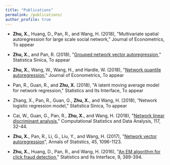 ```yaml
---
title: "Publications"
permalink: /publications/
author_profile: true
---
```


- **Zhu, X.**, Huang, D., Pan, R., and Wang, H. (2018), "Multivariate spatial autoregression for large scale social network," Journal of Econometrics, To appear

- **Zhu, X.**, and Pan, R. (2018), "[Grouped network vector autoregression](http://101.96.10.63/www3.stat.sinica.edu.tw/preprint/SS-2017-0533_Preprint%202.pdf)," Statistica Sinica, To appear

- **Zhu, X.**, Wang, W., Wang, H., and Hardle, W. (2018), "[Network quantile autoregression](../publications/NQAR)," Journal of Econometrics, To appear

- Pan, R., Guan, R., and **Zhu, X.** (2018), "A latent moving average model for network regression," Statistics and Its Interface, To appear

- Zhang, X., Pan, R., Guan, G., **Zhu, X.**, and Wang, H. (2018), “Network logistic regression model,” Statistica Sinica, To appear

- Cai, W., Guan, G., Pan, R., **Zhu, X.**, and Wang, H. (2018), "[Network linear discriminant analysis](https://www.sciencedirect.com/science/article/pii/S016794731730155X)," Computational Statistics and Data Analysis, 117, 32-44.

- **Zhu, X.**, Pan, R., Li, G., Liu, Y., and Wang, H. (2017), "[Network vector autoregression](https://projecteuclid.org/euclid.aos/1497319689)", Annals of Statistics, 45, 1096-1123.

- **Zhu, X.**, Huang, D., Pan, R., and Wang, H. (2016), "[An EM algorithm for click fraud detection](http://www.intlpress.com/site/pub/pages/journals/items/sii/content/vols/0009/0003/a012/)," Statistics and Its Interface, 9, 389-394.
